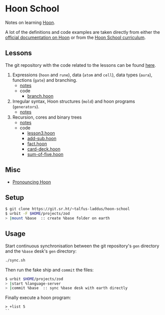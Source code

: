 # Hoon School

Notes on learning [Hoon](https://developers.urbit.org/reference/hoon/overview).

A lot of the definitions and code examples are taken directly from either the [official documentation on Hoon](https://developers.urbit.org/reference/hoon/overview) or from the [Hoon School curriculum](https://developers.urbit.org/guides/core/hoon-school/A-intro).

## Lessons

The git repository with the code related to the lessons can be found [here](https://git.sr.ht/~talfus-laddus/hoon-school).

1. Expressions (`hoon` and `rune`), data (`atom` and `cell`), data types (`aura`), functions (`gate`) and branching.
    - [notes](notes/lesson-1.md)
    - code
        - [branch.hoon](gen/branch.hoon)
2. Irregular syntax, Hoon structures (`mold`) and hoon programs (`generators`).
    - [notes](notes/lesson-2.md)
3. Recursion, cores and binary trees
    - [notes](notes/lesson-3.md)
    - code
        - [lesson3.hoon](gen/lesson3.hoon)
        - [add-sub.hoon](gen/add-sub.hoon)
        - [fact.hoon](gen/fact.hoon)
        - [card-deck.hoon](gen/card-deck.hoon)
        - [sum-of-five.hoon](gen/sum-of-five.hoon)


## Misc

- [Pronouncing Hoon](pronouncing-hoon.md)

## Setup

```bash
$ git clone https://git.sr.ht/~talfus-laddus/hoon-school
$ urbit -F $HOME/projects/zod
> |mount %base  :: create %base folder on earth
```

## Usage

Start continuous synchronisation between the git repository's `gen` directory and the `%base` desk's `gen` directory:
```bash
./sync.sh
```

Then run the fake ship and `commit` the files:
```bash
$ urbit $HOME/projects/zod
> |start %language-server
> |commit %base  :: sync %base desk with earth directly
```

Finally execute a hoon program:
```dojo
> +list 5
``
